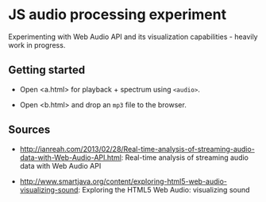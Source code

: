 JS audio processing experiment
==============================

Experimenting with Web Audio API and its visualization capabilities - heavily work in progress.

Getting started
---------------

   - Open <a.html> for playback + spectrum using `<audio>`. 
   
   - Open <b.html> and drop an `mp3` file to the browser.

    
Sources
-------

   - <http://ianreah.com/2013/02/28/Real-time-analysis-of-streaming-audio-data-with-Web-Audio-API.html>: Real-time analysis of streaming audio data with Web Audio API     
     
   - <http://www.smartjava.org/content/exploring-html5-web-audio-visualizing-sound>: Exploring the HTML5 Web Audio: visualizing sound